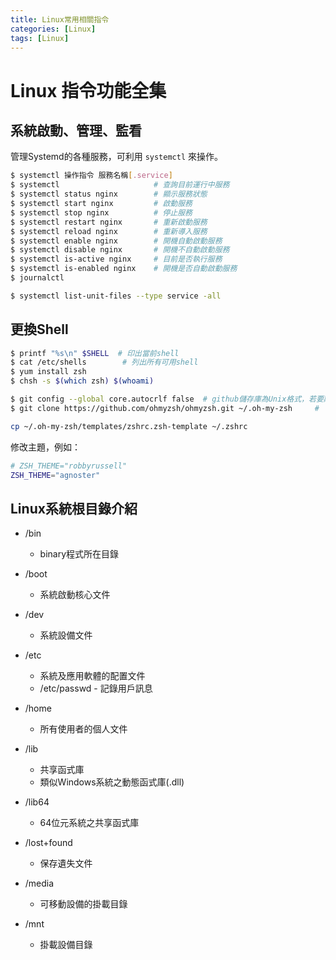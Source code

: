 ```yaml
---
title: Linux常用相關指令
categories: [Linux]
tags: [Linux]
---
```


# Linux 指令功能全集

## 系統啟動、管理、監看

管理Systemd的各種服務，可利用 `systemctl` 來操作。

```bash
$ systemctl 操作指令 服務名稱[.service]
$ systemctl                     # 查詢目前運行中服務
$ systemctl status nginx        # 顯示服務狀態
$ systemctl start nginx         # 啟動服務
$ systemctl stop nginx          # 停止服務
$ systemctl restart nginx       # 重新啟動服務
$ systemctl reload nginx        # 重新導入服務
$ systemctl enable nginx        # 開機自動啟動服務
$ systemctl disable nginx       # 開機不自動啟動服務
$ systemctl is-active nginx     # 目前是否執行服務
$ systemctl is-enabled nginx    # 開機是否自動啟動服務
$ journalctl 
```

```bash
$ systemctl list-unit-files --type service -all
```

## 更換Shell

```bash
$ printf "%s\n" $SHELL  # 印出當前shell
$ cat /etc/shells        # 列出所有可用shell
$ yum install zsh
$ chsh -s $(which zsh) $(whoami)

$ git config --global core.autocrlf false  # github儲存庫為Unix格式，若要離線安裝下載至Windows再上傳至Linux server，須取消自動轉換CRLF
$ git clone https://github.com/ohmyzsh/ohmyzsh.git ~/.oh-my-zsh     # 下載Oh-my-zsh獲得更多zsh樣式

cp ~/.oh-my-zsh/templates/zshrc.zsh-template ~/.zshrc
```

修改主題，例如：

```bash
# ZSH_THEME="robbyrussell"
ZSH_THEME="agnoster"
```

## Linux系統根目錄介紹

- /bin
  - binary程式所在目錄

- /boot
  - 系統啟動核心文件

- /dev
  - 系統設備文件

- /etc
  - 系統及應用軟體的配置文件
  - /etc/passwd - 記錄用戶訊息

- /home
  - 所有使用者的個人文件

- /lib
  - 共享函式庫
  - 類似Windows系統之動態函式庫(.dll)

- /lib64
  - 64位元系統之共享函式庫

- /lost+found
  - 保存遺失文件

- /media
  - 可移動設備的掛載目錄

- /mnt
  - 掛載設備目錄


